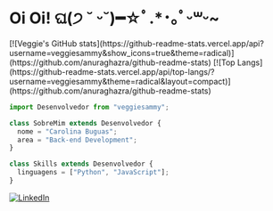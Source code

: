 <!--
[![en](https://img.shields.io/badge/lang-en-red.svg)](https://github.com/veggiesammy/veggiesammy/README.md)
[![es](https://img.shields.io/badge/lang-es-yellow.svg)](https://github.com/veggiesammy/veggiesammy/README.es.md)
-->
<h1>Oi Oi! ଘ(੭ ˘ ᵕ˘)━☆ﾟ.*･｡ﾟᵕ꒳ᵕ~</h1>
[![Veggie's GitHub stats](https://github-readme-stats.vercel.app/api?username=veggiesammy&show_icons=true&theme=radical)](https://github.com/anuraghazra/github-readme-stats)
[![Top Langs](https://github-readme-stats.vercel.app/api/top-langs/?username=veggiesammy&theme=radical&layout=compact)](https://github.com/anuraghazra/github-readme-stats)

```js
import Desenvolvedor from "veggiesammy";

class SobreMim extends Desenvolvedor {
  nome = "Carolina Buguas";
  area = "Back-end Development";
}

class Skills extends Desenvolvedor {
  linguagens = ["Python", "JavaScript"];
}
```
<!--
  bibliotecas = ["Suas bibliotecas"];
  frameworks = ["Seus frameworks"];
-->

<p align="left">

  <a href="#" title="LinkedIn">
  <img src="https://img.shields.io/badge/-Linkedin-0e76a8?style=flat-square&logo=Linkedin&logoColor=white&link=LINK-DO-SEU-LINKEDIN" alt="LinkedIn"/></a>

<!--
  <a href="#" title="Instagram">
  <img src="https://img.shields.io/badge/-Instagram-DF0174?style=flat-square&labelColor=DF0174&logo=instagram&logoColor=white&link=LINK-DO-SEU-INSTAGRAM" alt="Instagram"/></a>
  -->
</p>
<!-- - 🔭 I’m currently working on ...
- 🌱 I’m currently learning ...
- 👯 I’m looking to collaborate on ...
- 💬 Ask me about ...
- 📫 How to reach me: ...
- 😄 Pronouns: ...
-->
